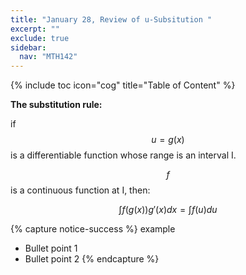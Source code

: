 ```yaml
---
title: "January 28, Review of u-Subsitution "
excerpt: ""
exclude: true
sidebar:
  nav: "MTH142"
---
```

{% include toc icon="cog" title="Table of Content" %}


**The substitution rule:**

if $$ u = g(x) $$ is a differentiable function whose range is an interval I.

$$ f $$ is a continuous function at I, then:

$$ \int f(g(x))g'(x)dx = \int f(u)du $$




{% capture notice-success %}
example
* Bullet point 1
* Bullet point 2
{% endcapture %}